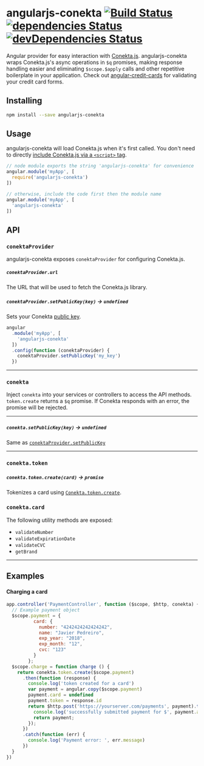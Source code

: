 angularjs-conekta [![Build Status](https://travis-ci.org/NutriconsultorOnline/angularjs-conekta.svg?branch=master)](https://travis-ci.org/NutriconsultorOnline/angularjs-conekta) [![dependencies Status](https://david-dm.org/NutriconsultorOnline/angularjs-conekta/status.svg)](https://david-dm.org/NutriconsultorOnline/angularjs-conekta) [![devDependencies Status](https://david-dm.org/NutriconsultorOnline/angularjs-conekta/dev-status.svg)](https://david-dm.org/NutriconsultorOnline/angularjs-conekta?type=dev)
==============

Angular provider for easy interaction with [Conekta.js](https://developers.conekta.com/libraries/javascript). angularjs-conekta wraps Conekta.js's async operations in `$q` promises, making response handling easier and eliminating `$scope.$apply` calls and other repetitive boilerplate in your application. Check out [angular-credit-cards](https://github.com/bendrucker/angular-credit-cards) for validating your credit card forms.

## Installing

```sh
npm install --save angularjs-conekta
```

## Usage

angularjs-conekta will load Conekta.js when it's first called. You don't need to directly [include Conekta.js via a `<script>` tag](https://developers.conekta.com/libraries/javascript).

```js
// node module exports the string 'angularjs-conekta' for convenience
angular.module('myApp', [
  require('angularjs-conekta')
])

// otherwise, include the code first then the module name
angular.module('myApp', [
  'angularjs-conekta'
])
```

## API

### `conektaProvider`

angularjs-conekta exposes `conektaProvider` for configuring Conekta.js.

##### `conektaProvider.url`

The URL that will be used to fetch the Conekta.js library.

##### `conektaProvider.setPublicKey(key)` -> `undefined`

Sets your Conekta [public key](https://developers.conekta.com/libraries/javascript). 

```js
angular
  .module('myApp', [
    'angularjs-conekta'
  ])
  .config(function (conektaProvider) {
    conektaProvider.setPublicKey('my_key')
  })
```

<hr>

### `conekta`

Inject `conekta` into your services or controllers to access the API methods. `token.create` returns a `$q` promise. If Conekta responds with an error, the promise will be rejected. 

---

##### `conekta.setPublicKey(key)` -> `undefined`

Same as [`conektaProvider.setPublicKey`](#conektaprovidersetpublickeykey---undefined)

---

### `conekta.token`

##### `conekta.token.create(card)` -> `promise`
 
Tokenizes a card using [`Conekta.token.create`](https://developers.conekta.com/tutorials/card).

### `conekta.card`

The following utility methods are exposed:

* `validateNumber`
* `validateExpirationDate`
* `validateCVC`
* `getBrand`

---

## Examples

#### Charging a card

```js
app.controller('PaymentController', function ($scope, $http, conekta) {
  // Example payment object
  $scope.payment = {
          card: {
            number: "4242424242424242",
            name: "Javier Pedreiro",
            exp_year: "2018",
            exp_month: "12",
            cvc: "123"
          }
        };
  $scope.charge = function charge () {
    return conekta.token.create($scope.payment)
      .then(function (response) {
        console.log('token created for a card')
        var payment = angular.copy($scope.payment)
        payment.card = undefined
        payment.token = response.id
        return $http.post('https://yourserver.com/payments', payment).then(function (payment) {
          console.log('successfully submitted payment for $', payment.amount)
          return payment;
        });
      })
      .catch(function (err) {
        console.log('Payment error: ', err.message)
      })
  }
})
```
